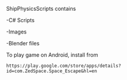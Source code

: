 ShipPhysicsScripts contains

  -C# Scripts
  
  -Images 
  
  -Blender files
  
  To play game on Android, install from
    
    https://play.google.com/store/apps/details?id=com.ZedSpace.Space_Escape&hl=en
